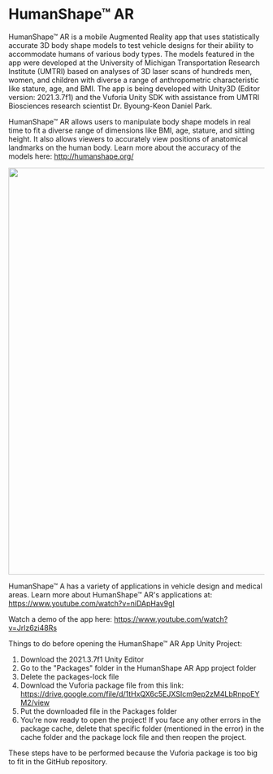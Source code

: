 # HumanShape™ AR

HumanShape™ AR is a mobile Augmented Reality app that uses statistically accurate 3D body shape models to test vehicle designs for their ability to accommodate humans of various body types. The models featured in the app were developed at the University of Michigan Transportation Research Institute (UMTRI) based on analyses of 3D laser scans of hundreds men, women, and children with diverse a range of anthropometric characteristic like stature, age, and BMI. The app is being developed with Unity3D (Editor version: 2021.3.7f1) and the Vuforia Unity SDK with assistance from UMTRI Biosciences research scientist Dr. Byoung-Keon Daniel Park. 

HumanShape™ AR allows users to manipulate body shape models in real time to fit a diverse range of dimensions like BMI, age, stature, and sitting height. It also allows viewers to accurately view positions of anatomical landmarks on the human body. Learn more about the accuracy of the models here: http://humanshape.org/

<p align="center">
 <img src="https://github.com/nithishakumar/HumanShape-AR/blob/main/SeatedAdultMeshManipulation.gif" width="800">
</p>

HumanShape™ A has a variety of applications in vehicle design and medical areas. Learn more about HumanShape™ AR's applications at: https://www.youtube.com/watch?v=niDApHav9gI

Watch a demo of the app here: https://www.youtube.com/watch?v=Jrlz6zi48Rs

Things to do before opening the HumanShape™ AR App Unity Project:
1. Download the 2021.3.7f1 Unity Editor
2. Go to the "Packages" folder in the HumanShape AR App project folder
3. Delete the packages-lock file
4. Download the Vuforia package file from this link: https://drive.google.com/file/d/1tHxQX6c5EJXSIcm9ep2zM4LbRnpoEYM2/view
5. Put the downloaded file in the Packages folder
6. You’re now ready to open the project! If you face any other errors in the package cache, delete that specific folder (mentioned in the error) in the cache folder and the package lock file and then reopen the project.

These steps have to be performed because the Vuforia package is too big to fit in the GitHub repository.
